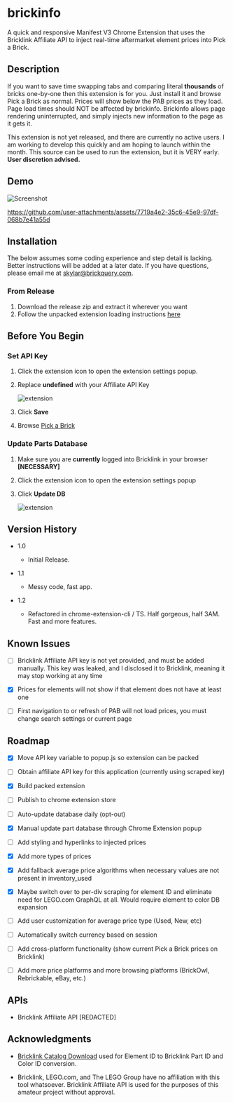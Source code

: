 # brickinfo

A quick and responsive Manifest V3 Chrome Extension that uses the Bricklink Affiliate API to inject real-time aftermarket element prices into Pick a Brick.

## Description

If you want to save time swapping tabs and comparing literal **thousands** of bricks one-by-one then this extension is for you. Just install it and browse Pick a Brick as normal. Prices will show below the PAB prices as they load.
Page load times should NOT be affected by brickinfo. Brickinfo allows page rendering uninterrupted, and simply injects new information to the page as it gets it.

This extension is not yet released, and there are currently no active users. I am working to develop this quickly and am hoping to launch within the month. This source can be used to run the extension, but it is VERY early. **User discretion advised.**

## Demo

![Screenshot](https://github.com/skylarshaffer/brickinfo/assets/161654841/7081b86e-101a-4445-8819-9cddd3e8b973)

https://github.com/user-attachments/assets/7719a4e2-35c6-45e9-97df-068b7e41a55d

## Installation

The below assumes some coding experience and step detail is lacking. Better instructions will be added at a later date. If you have questions, please email me at [skylar@brickquery.com](mailto:skylar@brickquery.com).

### From Release

1. Download the release zip and extract it wherever you want
2. Follow the unpacked extension loading instructions [here](https://developer.chrome.com/docs/extensions/get-started/tutorial/hello-world#load-unpacked)

## Before You Begin

### Set API Key

   1. Click the extension icon to open the extension settings popup.
   2. Replace **undefined** with your Affiliate API Key

         ![extension](https://github.com/user-attachments/assets/d3dcde35-ca9f-4860-bda4-4e3847376b04)
      
   3. Click **Save**
   4. Browse [Pick a Brick](https://www.lego.com/en-us/pick-and-build/pick-a-brick)

### Update Parts Database

   1. Make sure you are **currently** logged into Bricklink in your browser **[NECESSARY]**
   2. Click the extension icon to open the extension settings popup
   3. Click **Update DB**

         ![extension](https://github.com/user-attachments/assets/d3dcde35-ca9f-4860-bda4-4e3847376b04)

## Version History

* 1.0
    * Initial Release.
 
* 1.1
    * Messy code, fast app.

* 1.2
    * Refactored in chrome-extension-cli / TS. Half gorgeous, half 3AM. Fast and more features.

## Known Issues

- [ ] Bricklink Affiliate API key is not yet provided, and must be added manually. This key was leaked, and I disclosed it to Bricklink, meaning it may stop working at any time

- [x] Prices for elements will not show if that element does not have at least one

- [ ] First navigation to or refresh of PAB will not load prices, you must change search settings or current page

## Roadmap

- [x] Move API key variable to popup.js so extension can be packed

- [ ] Obtain affiliate API key for this application (currently using scraped key)

- [x] Build packed extension

- [ ] Publish to chrome extension store

- [ ] Auto-update database daily (opt-out)

- [x] Manual update part database through Chrome Extension popup

- [ ] Add styling and hyperlinks to injected prices

- [x] Add more types of prices

- [x] Add fallback average price algorithms when necessary values are not present in inventory_used

- [x] Maybe switch over to per-div scraping for element ID and eliminate need for LEGO.com GraphQL at all. Would require element to color DB expansion

- [ ] Add user customization for average price type (Used, New, etc)

- [ ] Automatically switch currency based on session

- [ ] Add cross-platform functionality (show current Pick a Brick prices on Bricklink)

- [ ] Add more price platforms and more browsing platforms (BrickOwl, Rebrickable, eBay, etc.)

## APIs

- Bricklink Affiliate API [REDACTED]

## Acknowledgments

- [Bricklink Catalog Download](https://www.bricklink.com/catalogDownload.asp) used for Element ID to Bricklink Part ID and Color ID conversion.

- Bricklink, LEGO.com, and The LEGO Group have no affiliation with this tool whatsoever. Bricklink Affiliate API is used for the purposes of this amateur project without approval.
